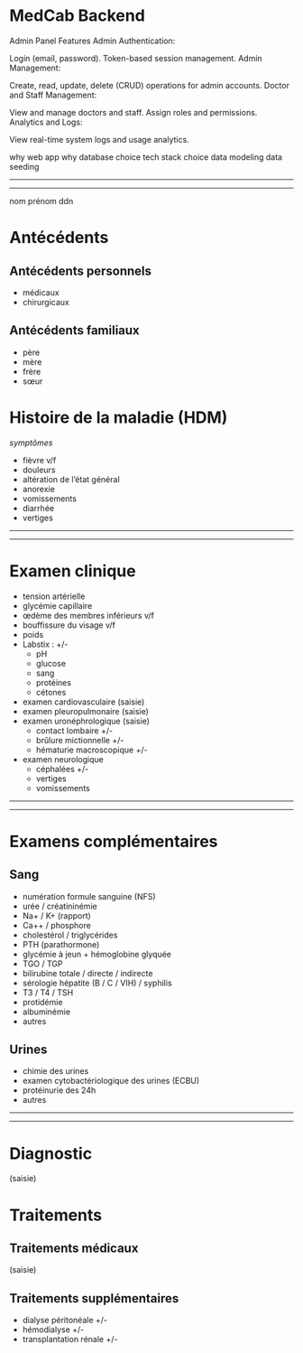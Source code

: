 # MedCab Backend
Admin Panel Features
Admin Authentication:

Login (email, password).
Token-based session management.
Admin Management:

Create, read, update, delete (CRUD) operations for admin accounts.
Doctor and Staff Management:

View and manage doctors and staff.
Assign roles and permissions.
Analytics and Logs:

View real-time system logs and usage analytics.






why web app
why database choice
tech stack choice
data modeling
data seeding


--- 
---

nom
prénom
ddn

# Antécédents  
## Antécédents personnels  
- médicaux  
- chirurgicaux  

## Antécédents familiaux  
- père  
- mère  
- frère  
- sœur  

# Histoire de la maladie (HDM)  
_symptômes_  
- fièvre v/f  
- douleurs  
- altération de l’état général  
- anorexie  
- vomissements  
- diarrhée  
- vertiges  

---  
---  

# Examen clinique  
- tension artérielle  
- glycémie capillaire  
- œdème des membres inférieurs v/f  
- bouffissure du visage v/f  
- poids  
- Labstix : +/-  
    - pH  
    - glucose  
    - sang  
    - protéines  
    - cétones  
- examen cardiovasculaire (saisie)  
- examen pleuropulmonaire (saisie)  
- examen uronéphrologique (saisie)  
    - contact lombaire +/-  
    - brûlure mictionnelle +/-  
    - hématurie macroscopique +/-  
- examen neurologique  
    - céphalées +/-  
    - vertiges  
    - vomissements  

---  
---  

# Examens complémentaires  
## Sang  
- numération formule sanguine (NFS)  
- urée / créatininémie  
- Na+ / K+ (rapport)  
- Ca++ / phosphore  
- cholestérol / triglycérides  
- PTH (parathormone)  
- glycémie à jeun + hémoglobine glyquée  
- TGO / TGP  
- bilirubine totale / directe / indirecte  
- sérologie hépatite (B / C / VIH) / syphilis  
- T3 / T4 / TSH  
- protidémie  
- albuminémie  
- autres  

## Urines  
- chimie des urines  
- examen cytobactériologique des urines (ECBU)  
- protéinurie des 24h  
- autres  



---
---

# Diagnostic
(saisie)  

# Traitements  
## Traitements médicaux  
(saisie)  

## Traitements supplémentaires  
- dialyse péritonéale +/-  
- hémodialyse +/-  
- transplantation rénale +/-  
 